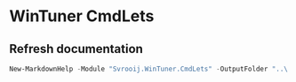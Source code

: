 ﻿# WinTuner CmdLets

## Refresh documentation

```PowerShell
New-MarkdownHelp -Module "Svrooij.WinTuner.CmdLets" -OutputFolder "..\..\..\docs" -WithModulePage -Force
```